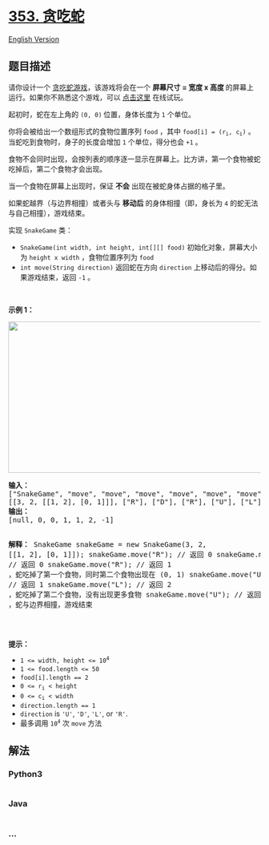# [353. 贪吃蛇](https://leetcode-cn.com/problems/design-snake-game)

[English Version](/solution/0300-0399/0353.Design%20Snake%20Game/README_EN.md)

## 题目描述

<!-- 这里写题目描述 -->

<p>请你设计一个 <a href="https://baike.baidu.com/item/%E8%B4%AA%E5%90%83%E8%9B%87/9510203?fr=aladdin" target="_blank">贪吃蛇游戏</a>，该游戏将会在一个 <strong>屏幕尺寸 = 宽度 x 高度 </strong>的屏幕上运行。如果你不熟悉这个游戏，可以 <a href="http://patorjk.com/games/snake/">点击这里</a> 在线试玩。</p>

<p>起初时，蛇在左上角的 <code>(0, 0)</code><strong> </strong>位置，身体长度为 <code>1</code> 个单位。</p>

<p>你将会被给出一个数组形式的食物位置序列 <code>food</code> ，其中 <code>food[i] = (r<sub>i</sub>, c<sub>i</sub>)</code> 。当蛇吃到食物时，身子的长度会增加 <code>1</code> 个单位，得分也会 <code>+1</code> 。</p>

<p>食物不会同时出现，会按列表的顺序逐一显示在屏幕上。比方讲，第一个食物被蛇吃掉后，第二个食物才会出现。</p>

<p>当一个食物在屏幕上出现时，保证 <strong>不会</strong> 出现在被蛇身体占据的格子里。</p>

<p class="MachineTrans-lang-zh-CN">如果蛇越界（与边界相撞）或者头与 <strong>移动后</strong> 的身体相撞（即，身长为 <code>4</code> 的蛇无法与自己相撞），游戏结束。</p>

<p>实现 <code>SnakeGame</code> 类：</p>

<ul>
	<li><code>SnakeGame(int width, int height, int[][] food)</code> 初始化对象，屏幕大小为 <code>height x width</code> ，食物位置序列为 <code>food</code></li>
	<li><code>int move(String direction)</code> 返回蛇在方向 <code>direction</code> 上移动后的得分。如果游戏结束，返回 <code>-1</code> 。</li>
</ul>
 

<p><strong>示例 1：</strong></p>
<img alt="" src="https://assets.leetcode.com/uploads/2021/01/13/snake.jpg" style="width: 800px; height: 302px;" />
<pre>
<strong>输入：</strong>
["SnakeGame", "move", "move", "move", "move", "move", "move"]
[[3, 2, [[1, 2], [0, 1]]], ["R"], ["D"], ["R"], ["U"], ["L"], ["U"]]
<strong>输出：</strong>
[null, 0, 0, 1, 1, 2, -1]

<strong>解释：</strong>
SnakeGame snakeGame = new SnakeGame(3, 2, [[1, 2], [0, 1]]);
snakeGame.move("R"); // 返回 0
snakeGame.move("D"); // 返回 0
snakeGame.move("R"); // 返回 1 ，蛇吃掉了第一个食物，同时第二个食物出现在 (0, 1)
snakeGame.move("U"); // 返回 1
snakeGame.move("L"); // 返回 2 ，蛇吃掉了第二个食物，没有出现更多食物
snakeGame.move("U"); // 返回 -1 ，蛇与边界相撞，游戏结束
</pre>

<p> </p>

<p><strong>提示：</strong></p>

<ul>
	<li><code>1 <= width, height <= 10<sup>4</sup></code></li>
	<li><code>1 <= food.length <= 50</code></li>
	<li><code>food[i].length == 2</code></li>
	<li><code>0 <= r<sub>i</sub> < height</code></li>
	<li><code>0 <= c<sub>i</sub> < width</code></li>
	<li><code>direction.length == 1</code></li>
	<li><code>direction</code> is <code>'U'</code>, <code>'D'</code>, <code>'L'</code>, or <code>'R'</code>.</li>
	<li>最多调用 <code>10<sup>4</sup></code> 次 <code>move</code> 方法</li>
</ul>


## 解法

<!-- 这里可写通用的实现逻辑 -->

<!-- tabs:start -->

### **Python3**

<!-- 这里可写当前语言的特殊实现逻辑 -->

```python

```

### **Java**

<!-- 这里可写当前语言的特殊实现逻辑 -->

```java

```

### **...**

```

```

<!-- tabs:end -->
